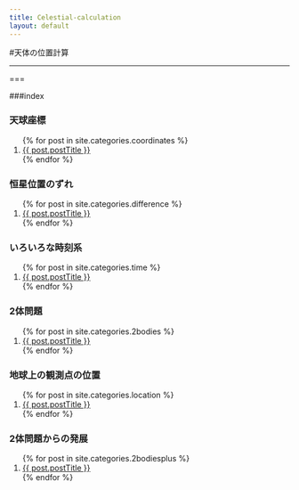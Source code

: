 ```yaml
---
title: Celestial-calculation
layout: default
---
```


#天体の位置計算

- - -

===

###index

<div class="row">
	<div class="col-sm-4">
		<h3><span class="label label-info">天球座標</span></h3>
		<ol class="post-list">
 			{% for post in site.categories.coordinates %}
   				<li><a href="{{ post.url }}">{{ post.postTitle }}</a></li>
 			{% endfor %}
		</ol>			
	</div>
	<div class="col-sm-4">
		<h3><span class="label label-info">恒星位置のずれ</span></h3>
		<ol class="post-list">
 			{% for post in site.categories.difference %}
   				<li><a href="{{ post.url }}">{{ post.postTitle }}</a></li>
 			{% endfor %}
		</ol>			
	</div>
	<div class="col-sm-4">
		<h3><span class="label label-info">いろいろな時刻系</span></h3>
		<ol class="post-list">
 			{% for post in site.categories.time %}
   				<li><a href="{{ post.url }}">{{ post.postTitle }}</a></li>
 			{% endfor %}
		</ol>			
	</div>
</div>	
<div class="row">
	<div class="col-sm-4">
		<h3><span class="label label-info">2体問題</span></h3>
		<ol class="post-list">
 			{% for post in site.categories.2bodies %}
   				<li><a href="{{ post.url }}">{{ post.postTitle }}</a></li>
 			{% endfor %}
		</ol>			
	</div>
	<div class="col-sm-4">
		<h3><span class="label label-info">地球上の観測点の位置</span></h3>
		<ol class="post-list">
 			{% for post in site.categories.location %}
   				<li><a href="{{ post.url }}">{{ post.postTitle }}</a></li>
 			{% endfor %}
		</ol>			
	</div>
	<div class="col-sm-4">
		<h3><span class="label label-info">2体問題からの発展</span></h3>
		<ol class="post-list">
 			{% for post in site.categories.2bodiesplus %}
   				<li><a href="{{ post.url }}">{{ post.postTitle }}</a></li>
 			{% endfor %}
		</ol>			
	</div>

</div>


